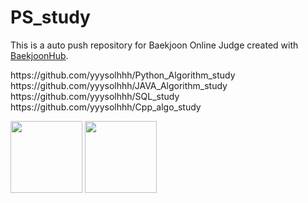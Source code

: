 # PS_study
This is a auto push repository for Baekjoon Online Judge created with [BaekjoonHub](https://github.com/BaekjoonHub/BaekjoonHub).


<p align="left">
  https://github.com/yyysolhhh/Python_Algorithm_study<br>
  https://github.com/yyysolhhh/JAVA_Algorithm_study<br>
  https://github.com/yyysolhhh/SQL_study<br>
  https://github.com/yyysolhhh/Cpp_algo_study
</p>
<p align="left">
  <img height="115" src="http://mazassumnida.wtf/api/v2/generate_badge?boj=solbaram"/>
  <img height="115" src="https://leetcard.jacoblin.cool/solbaram?theme=unicorn&radius=10"/>
</p>
